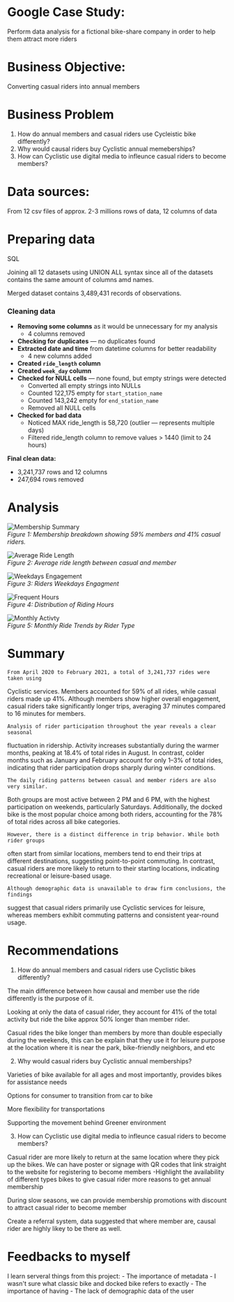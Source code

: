 # Google Case Study: 

Perform data analysis for a fictional bike-share company in order to help them attract more riders


# Business Objective:  
Converting casual riders into annual members 

# Business Problem
 1) How do annual members and casual riders use Cycleistic bike differently?
 2) Why would causal riders buy Cyclistic annual memeberships?
 3) How can Cyclistic use digital media to infleunce casual riders to become members?


# Data sources:
From 
12 csv files of approx. 2-3 millions rows of data, 12 columns of data

# Preparing data
SQL

Joining all 12 datasets using UNION ALL syntax since all of the datasets contains the same amount of columns amd names.

Merged dataset contains 3,489,431 records of observations.

### Cleaning data

- **Removing some columns** as it would be unnecessary for my analysis  
  - 4 columns removed  
- **Checking for duplicates** — no duplicates found  
- **Extracted date and time** from datetime columns for better readability  
  - 4 new columns added  
- **Created `ride_length` column**  
- **Created `week_day` column**  
- **Checked for NULL cells** — none found, but empty strings were detected  
  - Converted all empty strings into NULLs  
  - Counted 122,175 empty for `start_station_name`  
  - Counted 143,242 empty for `end_station_name`  
  - Removed all NULL cells  
- **Checked for bad data**  
  - Noticed MAX ride_length is 58,720 (outlier — represents multiple days)  
  - Filtered ride_length column to remove values > 1440 (limit to 24 hours)

**Final clean data:**  
- 3,241,737 rows and 12 columns  
- 247,694 rows removed

    

# Analysis

![Membership Summary](bike_share_image/membership_summary.png)  
*Figure 1: Membership breakdown showing 59% members and 41% casual riders.*  


![Average Ride Length](bike_share_image/Average_ride_length.png)   
*Figure 2: Average ride length between casual and member*  

![Weekdays Engagement](bike_share_image/day_of_wekk.png)  
*Figure 3: Riders Weekdays Engagment*  

![Frequent Hours](bike_share_image/active_hours.png)  
*Figure 4: Distribution of Riding Hours*  

![Monthly Activty](bike_share_image/ride_month.png)  
*Figure 5: Monthly Ride Trends by Rider Type*


# Summary

    From April 2020 to February 2021, a total of 3,241,737 rides were taken using   
Cyclistic services. Members accounted for 59% of all rides, while casual riders made up 41%. Although members show higher overall engagement, casual riders take significantly longer trips, averaging 37 minutes compared to 16 minutes for members.

    Analysis of rider participation throughout the year reveals a clear seasonal 
fluctuation in ridership. Activity increases substantially during the warmer months, peaking at 18.4% of total rides in August. In contrast, colder months such as January and February account for only 1–3% of total rides, indicating that rider participation drops sharply during winter conditions.

    The daily riding patterns between casual and member riders are also very similar. 
Both groups are most active between 2 PM and 6 PM, with the highest participation on weekends, particularly Saturdays. Additionally, the docked bike is the most popular choice among both riders, accounting for the 78% of total rides across all bike categories.

    However, there is a distinct difference in trip behavior. While both rider groups 
often start from similar locations, members tend to end their trips at different destinations, suggesting point-to-point commuting. In contrast, casual riders are more likely to return to their starting locations, indicating recreational or leisure-based usage.

    Although demographic data is unavailable to draw firm conclusions, the findings 
suggest that casual riders primarily use Cyclistic services for leisure, whereas members exhibit commuting patterns and consistent year-round usage.


# Recommendations

1. How do annual members and casual riders use Cyclistic bikes differently?  

The main difference between how causal and member use the ride differently is the purpose of it. 

Looking at only the data of casual rider, they account for 41% of the total activity but ride the bike approx 50% longer than member rider. 

Casual rides the bike longer than members by more than double especially during the weekends, this can be explain that they use it for leisure purpose at the location where it is near the park, bike-friendly neighbors, and etc 

2. Why would casual riders buy Cyclistic annual memberships?  

Varieties of bike available for all ages and most importantly, provides bikes for assistance needs 

Options for consumer to transition from car to bike  

More flexibility for transportations 

Supporting the movement behind Greener environment 

3. How can Cyclistic use digital media to infleunce casual riders to become members? 

Casual rider are more likely to return at the same location where they pick up the bikes. We can have poster or signage with QR codes that link straight to the website for registering to become members 
    -Highlight the availability of different types bikes to give casual rider more reasons to get annual membership 

During slow seasons, we can provide membership promotions with discount to attract casual rider to become member 


Create a referral system, data suggested that where member are, causal rider are highly likey to be there as well. 


# Feedbacks to myself
I learn serveral things from this project:
    - The importance of metadata
        - I wasn't sure what classic bike and docked bike refers to exactly 
    - The importance of having 
        - The lack of demographic data of the user









